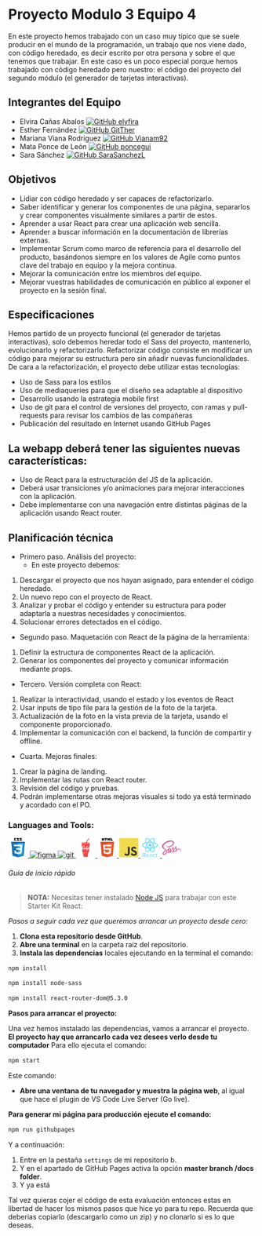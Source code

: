 # Proyecto Modulo 3 Equipo 4

En este proyecto hemos trabajado con un caso muy típico que se suele producir en el mundo de la programación, un trabajo que nos viene dado, con código heredado, es decir escrito por otra persona y sobre el que tenemos que trabajar. En este caso es un poco especial porque hemos trabajado con código heredado pero nuestro: el código del proyecto del segundo módulo (el generador de tarjetas interactivas).

## Integrantes del Equipo

- Elvira Cañas Abalos [![GitHub elvfira](https://img.shields.io/github/followers/elvfira?label=follow&style=social)](https://github.com/elvfira)
- Esther Fernández [![GitHub GitTher](https://img.shields.io/github/followers/GitTher?label=follow&style=social)](https://github.com/GitTher)
- Mariana Viana Rodriguez [![GitHub Vianam92](https://img.shields.io/github/followers/Vianam92?label=follow&style=social)](https://github.com/Vianam92)
- Mata Ponce de León [![GitHub poncegui](https://img.shields.io/github/followers/poncegui?label=follow&style=social)](https://github.com/poncegui)
- Sara Sánchez [![GitHub SaraSanchezL](https://img.shields.io/github/followers/SaraSanchezL?label=follow&style=social)](https://github.com/SaraSanchezL)

## Objetivos

- Lidiar con código heredado y ser capaces de refactorizarlo.
- Saber identificar y generar los componentes de una página, separarlos y crear componentes visualmente similares a partir de estos.
- Aprender a usar React para crear una aplicación web sencilla.
- Aprender a buscar información en la documentación de librerías externas.
- Implementar Scrum como marco de referencia para el desarrollo del producto, basándonos siempre en los valores de Agile como puntos clave del trabajo en equipo y la mejora continua.
- Mejorar la comunicación entre los miembros del equipo.
- Mejorar vuestras habilidades de comunicación en público al exponer el proyecto en la sesión final.

## Especificaciones

Hemos partido de un proyecto funcional (el generador de tarjetas interactivas), solo debemos heredar todo el Sass del proyecto, mantenerlo, evolucionarlo y refactorizarlo. Refactorizar código consiste en modificar un código para mejorar su estructura pero sin añadir nuevas funcionalidades.
De cara a la refactorización, el proyecto debe utilizar estas tecnologías:

- Uso de Sass para los estilos
- Uso de mediaqueries para que el diseño sea adaptable al dispositivo
- Desarrollo usando la estrategia mobile first
- Uso de git para el control de versiones del proyecto, con ramas y pull-requests para revisar los cambios de las compañeras
- Publicación del resultado en Internet usando GitHub Pages

## La webapp deberá tener las siguientes nuevas características:

- Uso de React para la estructuración del JS de la aplicación.
- Deberá usar transiciones y/o animaciones para mejorar interacciones con la aplicación.
- Debe implementarse con una navegación entre distintas páginas de la aplicación usando React router.

## Planificación técnica

- Primero paso. Análisis del proyecto:
  - En este proyecto debemos:

1.  Descargar el proyecto que nos hayan asignado, para entender el código heredado.
2.  Un nuevo repo con el proyecto de React.
3.  Analizar y probar el código y entender su estructura para poder adaptarla a nuestras necesidades y conocimientos.
4.  Solucionar errores detectados en el código.

- Segundo paso. Maquetación con React de la página de la herramienta:

1. Definir la estructura de componentes React de la aplicación.
2. Generar los componentes del proyecto y comunicar información mediante props.

- Tercero. Versión completa con React:

1. Realizar la interactividad, usando el estado y los eventos de React
2. Usar inputs de tipo file para la gestión de la foto de la tarjeta.
3. Actualización de la foto en la vista previa de la tarjeta, usando el componente proporcionado.
4. Implementar la comunicación con el backend, la función de compartir y offline.

- Cuarta. Mejoras finales:

1. Crear la página de landing.
2. Implementar las rutas con React router.
3. Revisión del código y pruebas.
4. Podrán implementarse otras mejoras visuales si todo ya está terminado y acordado con el PO.

<h3 align="left">Languages and Tools:</h3>
<p align="left"> <a href="https://www.w3schools.com/css/" target="_blank" rel="noreferrer"> <img src="https://raw.githubusercontent.com/devicons/devicon/master/icons/css3/css3-original-wordmark.svg" alt="css3" width="40" height="40"/> </a> <a href="https://www.figma.com/" target="_blank" rel="noreferrer"> <img src="https://www.vectorlogo.zone/logos/figma/figma-icon.svg" alt="figma" width="40" height="40"/> </a> <a href="https://git-scm.com/" target="_blank" rel="noreferrer"> <img src="https://www.vectorlogo.zone/logos/git-scm/git-scm-icon.svg" alt="git" width="40" height="40"/> </a> <a href="https://gulpjs.com" target="_blank" rel="noreferrer"> <img src="https://raw.githubusercontent.com/devicons/devicon/master/icons/gulp/gulp-plain.svg" alt="gulp" width="40" height="40"/> </a> <a href="https://www.w3.org/html/" target="_blank" rel="noreferrer"> <img src="https://raw.githubusercontent.com/devicons/devicon/master/icons/html5/html5-original-wordmark.svg" alt="html5" width="40" height="40"/> </a> <a href="https://developer.mozilla.org/en-US/docs/Web/JavaScript" target="_blank" rel="noreferrer"> <img src="https://raw.githubusercontent.com/devicons/devicon/master/icons/javascript/javascript-original.svg" alt="javascript" width="40" height="40"/> </a> <a href="https://reactjs.org/" target="_blank" rel="noreferrer"> <img src="https://raw.githubusercontent.com/devicons/devicon/master/icons/react/react-original-wordmark.svg" alt="react" width="40" height="40"/> </a> <a href="https://sass-lang.com" target="_blank" rel="noreferrer"> <img src="https://raw.githubusercontent.com/devicons/devicon/master/icons/sass/sass-original.svg" alt="sass" width="40" height="40"/> </a> </p>

###### Guía de inicio rápido

> **NOTA:** Necesitas tener instalado [Node JS](https://nodejs.org/) para trabajar con este Starter Kit React:

_Pasos a seguir cada vez que queremos arrancar un proyecto desde cero:_

1. **Clona esta repositorio desde GitHub**.
1. **Abre una terminal** en la carpeta raíz del repositorio.
1. **Instala las dependencias** locales ejecutando en la terminal el comando:

```bash
npm install
```

```bash
npm install node-sass
```

```bash
npm install react-router-dom@5.3.0
```

**Pasos para arrancar el proyecto:**

Una vez hemos instalado las dependencias, vamos a arrancar el proyecto. **El proyecto hay que arrancarlo cada vez desees verlo desde tu computador** Para ello ejecuta el comando:

```bash
npm start
```

Este comando:

- **Abre una ventana de tu navegador y muestra la página web**, al igual que hace el plugin de VS Code Live Server (Go live).

**Para generar mi página para producción ejecute el comando:**

```bash
npm run githubpages
```

Y a continuación:

1. Entre en la pestaña `settings` de mi repositorio b.
2. Y en el apartado de GitHub Pages activa la opción **master branch /docs folder**.
3. Y ya está

Tal vez quieras cojer el código de esta evaluación entonces estas en libertad de hacer los mismos pasos que hice yo para tu repo. Recuerda que deberias copiarlo (descargarlo como un zip) y no clonarlo si es lo que deseas.
